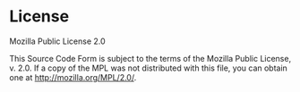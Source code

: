 # License

Mozilla Public License 2.0

This Source Code Form is subject to the terms of the Mozilla Public License,
v. 2.0. If a copy of the MPL was not distributed with this file,
you can obtain one at http://mozilla.org/MPL/2.0/.